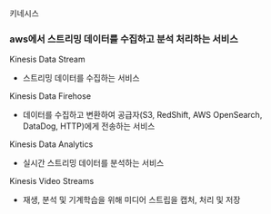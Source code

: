 키네시스
### aws에서 스트리밍 데이터를 수집하고 분석 처리하는 서비스

Kinesis Data Stream
- 스트리밍 데이터를 수집하는 서비스

Kinesis Data Firehose
 - 데이터를 수집하고 변환하여 공급자(S3, RedShift, AWS OpenSearch, DataDog, HTTP)에게 전송하는 서비스

Kinesis Data Analytics
 - 실시간 스트리밍 데이터를 분석하는 서비스

Kinesis Video Streams
 - 재생, 분석 및 기계학습을 위해 미디어 스트립을 캡처, 처리 및 저장
